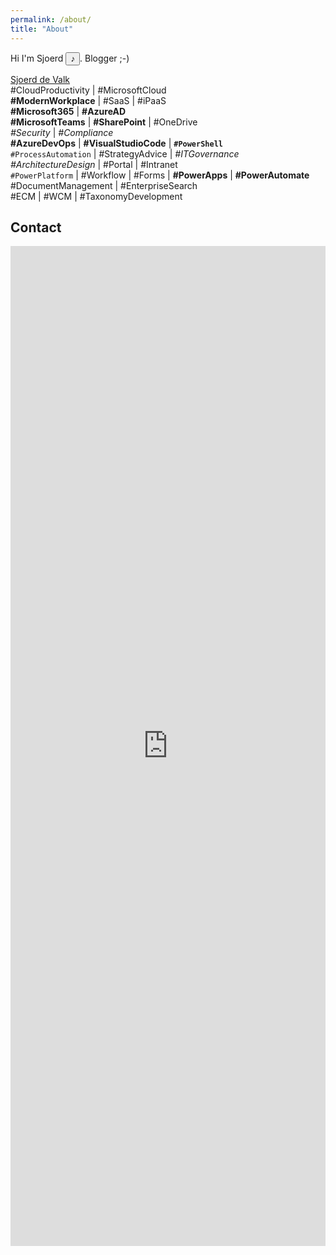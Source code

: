 ```yaml
---
permalink: /about/
title: "About"
---
```

<script>
  // This demo is licensed under the GNU GPL.
</script>
<script type="text/javascript" src="../assets/js/mespeak/mespeak.js"></script>
<script type="text/javascript">
  meSpeak.loadVoice("nl.json");

  function loadVoice(id) {
    var fname="nl.json";
    meSpeak.loadVoice(fname, voiceLoaded);
  }

  function voiceLoaded(success, message) {
    if (success) {
      console.log("Voice loaded: "+message+".");
    }
    else {
      console.log("Failed to load a voice: "+message);
    }
  }
</script>

Hi I'm <phoneme alphabet="ipa" ph="/ʃuɝd/ ">Sjoerd</phoneme> <input type="button" value="&sung;" onclick="javascript:meSpeak.speak('Sjoerd', { amplitude: 100, wordgap: 0, pitch: 65, speed: 150, variant: 'f3' });return false" />. Blogger ;-)

<script type="text/javascript" src="https://platform.linkedin.com/badges/js/profile.js" async defer></script>
<div>
  <div class="LI-profile-badge"  data-version="v1" data-size="large" data-locale="en_US" data-type="horizontal" data-theme="light" data-vanity="f4lc0n99" style="float:left;padding-right:5px"><a class="LI-simple-link" href='https://nl.linkedin.com/in/f4lc0n99?trk=profile-badge'>Sjoerd de Valk</a></div>
</div>
<br />
<div>
  <div style="font-size:14px">#CloudProductivity | #MicrosoftCloud <br />
  <b>#ModernWorkplace</b> | #SaaS | #iPaaS <br />
  <b>#Microsoft365</b> | <b>#AzureAD</b> <br />
  <b>#MicrosoftTeams</b> | <b>#SharePoint</b> | #OneDrive <br />
  <i>#Security</i> | <i>#Compliance</i> <br />
  <b>#AzureDevOps</b> | <b>#VisualStudioCode</b> | <b><code>#PowerShell</code></b> <br />
  <code>#ProcessAutomation</code> | #StrategyAdvice | <i>#ITGovernance</i> <br />
  <i>#ArchitectureDesign</i> | #Portal | #Intranet <br />
  <code>#PowerPlatform</code> | #Workflow | #Forms | <b>#PowerApps</b> | <b>#PowerAutomate</b> <br />
  #DocumentManagement | #EnterpriseSearch<br />
  #ECM | #WCM | #TaxonomyDevelopment
  </div>
</div>

## Contact

<iframe width="640px" height= "1600px" src= "https://forms.office.com/Pages/ResponsePage.aspx?id=vVTHTeAeAE2wQRe4E6FMlLe47WXza1JOmKh_ct23R4xUM1hOSjJRQ1I2QzhJUEozMDg1RFBKTkNGOS4u&embed=true" frameborder= "0" marginwidth= "0" marginheight= "0" style= "border: none; max-width:100%" allowfullscreen webkitallowfullscreen mozallowfullscreen msallowfullscreen> </iframe>
